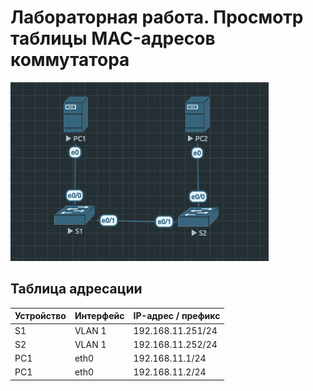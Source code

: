 # Лабораторная работа. Просмотр таблицы MAC-адресов коммутатора 

![](https://github.com/egoruzmukhametov/otus-eduaction/blob/main/lesson4/Screenshot%202022-11-03%20at%2013.53.39.png?raw=true)
## Таблица адресации

  Устройство  |   Интерфейс   | IP-адрес / префикс
------------- | ------------- | -------------
S1            | VLAN 1        | 192.168.11.251/24
S2            | VLAN 1        | 192.168.11.252/24
PC1           | eth0          | 192.168.11.1/24
PC1           | eth0          | 192.168.11.2/24
